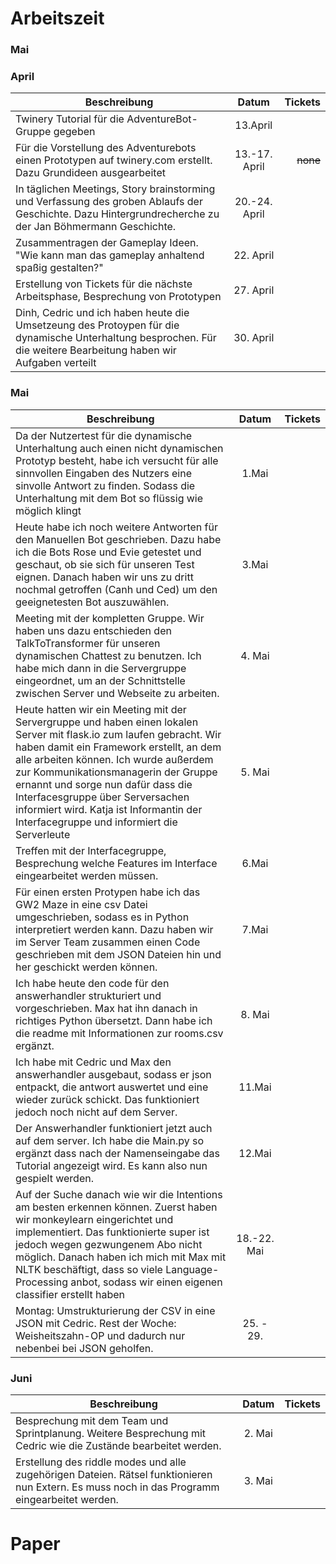# Arbeitszeit

### Mai

### April


| Beschreibung                                                                                                                                                                     |  Datum   |  Tickets |
| -------------------------------------------------------------------------------------------------------------------------------------------------------------------------------- | :------: | -------: |
| Twinery Tutorial für die AdventureBot-Gruppe gegeben|13.April||
| Für die Vorstellung des Adventurebots einen Prototypen auf twinery.com erstellt. Dazu Grundideen ausgearbeitet| 13.-17. April | ~~none~~ |
| In täglichen Meetings, Story brainstorming und Verfassung des groben Ablaufs der Geschichte. Dazu Hintergrundrecherche zu der Jan Böhmermann Geschichte.|20.-24. April||
| Zusammentragen der Gameplay Ideen. "Wie kann man das gameplay anhaltend spaßig gestalten?"|22. April||
| Erstellung von Tickets für die nächste Arbeitsphase, Besprechung von Prototypen|27. April||
| Dinh, Cedric und ich haben heute die Umsetzeung des Protoypen für die dynamische Unterhaltung besprochen. Für die weitere Bearbeitung haben wir Aufgaben verteilt|30. April||

### Mai


| Beschreibung                                                                                                                                                                     |  Datum   |  Tickets |
| -------------------------------------------------------------------------------------------------------------------------------------------------------------------------------- | :------: | -------: |
| Da der Nutzertest für die dynamische Unterhaltung auch einen nicht dynamischen Prototyp besteht, habe ich versucht für alle sinnvollen Eingaben des Nutzers eine sinvolle Antwort zu finden. Sodass die Unterhaltung mit dem Bot so flüssig wie möglich klingt|1.Mai||
| Heute habe ich noch weitere Antworten für den Manuellen Bot geschrieben. Dazu habe ich die Bots Rose und Evie getestet und geschaut, ob sie sich für unseren Test eignen. Danach haben wir uns zu dritt nochmal getroffen (Canh und Ced) um den geeignetesten Bot auszuwählen.|3.Mai||
| Meeting mit der kompletten Gruppe. Wir haben uns dazu entschieden den TalkToTransformer für unseren dynamischen Chattest zu benutzen. Ich habe mich dann in die Servergruppe eingeordnet, um an der Schnittstelle zwischen Server und Webseite zu arbeiten.|4. Mai||
| Heute hatten wir ein Meeting mit der Servergruppe und haben einen lokalen Server mit flask.io zum laufen gebracht. Wir haben damit ein Framework erstellt, an dem alle arbeiten können. Ich wurde außerdem zur Kommunikationsmanagerin der Gruppe ernannt und sorge nun dafür dass die Interfacesgruppe über Serversachen informiert wird. Katja ist Informantin der Interfacegruppe und informiert die Serverleute |5. Mai||
| Treffen  mit der Interfacegruppe, Besprechung welche Features im Interface eingearbeitet werden müssen.|6.Mai||
| Für einen ersten Protypen habe ich das GW2 Maze in eine csv Datei umgeschrieben, sodass es in Python interpretiert werden kann. Dazu haben wir im Server Team zusammen einen Code geschrieben mit dem JSON Dateien hin und her geschickt werden können.|7.Mai||
| Ich habe heute den code für den answerhandler strukturiert und vorgeschrieben. Max hat ihn danach in richtiges Python übersetzt. Dann habe ich die readme mit Informationen zur rooms.csv ergänzt.|8. Mai||
| Ich habe mit Cedric und Max den answerhandler ausgebaut, sodass er json entpackt, die antwort auswertet und eine wieder zurück schickt. Das funktioniert jedoch noch nicht auf dem Server.|11.Mai||
| Der Answerhandler funktioniert jetzt auch auf dem server. Ich habe die Main.py so ergänzt dass nach der Namenseingabe das Tutorial angezeigt wird. Es kann also nun gespielt werden.|12.Mai||
| Auf der Suche danach wie wir die Intentions am besten erkennen können. Zuerst haben wir monkeylearn eingerichtet und implementiert. Das funktionierte super ist jedoch wegen gezwungenem Abo nicht möglich. Danach haben ich mich mit Max mit NLTK beschäftigt, dass so viele Language-Processing anbot, sodass wir einen eigenen classifier erstellt haben|18.-22. Mai||
| Montag: Umstrukturierung der CSV in eine JSON mit Cedric. Rest der Woche: Weisheitszahn-OP und dadurch nur nebenbei bei JSON geholfen. |25. - 29.||

### Juni
| Beschreibung                                                                                                                                                                     |  Datum   |  Tickets |
| -------------------------------------------------------------------------------------------------------------------------------------------------------------------------------- | :------: | -------: |
| Besprechung mit dem Team und Sprintplanung. Weitere Besprechung mit Cedric wie die Zustände bearbeitet werden. |2. Mai||
| Erstellung des riddle modes und alle zugehörigen Dateien. Rätsel funktionieren nun Extern. Es muss noch in das Programm eingearbeitet werden. |3. Mai||
# Paper